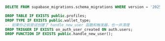 <!--
 * @Author: leelongxi leelongxi@foxmail.com
 * @Date: 2025-04-13 23:58:49
 * @LastEditors: leelongxi leelongxi@foxmail.com
 * @LastEditTime: 2025-04-22 18:47:26
 * @FilePath: /shareholder_services/README.md
 * @Description: 这是默认设置,请设置`customMade`, 打开koroFileHeader查看配置 进行设置: https://github.com/OBKoro1/koro1FileHeader/wiki/%E9%85%8D%E7%BD%AE
-->

```sql
DELETE FROM supabase_migrations.schema_migrations WHERE version = '20250418075725';

DROP TABLE IF EXISTS public.profiles;
DROP TYPE IF EXISTS public.wallet_type;
-- 如果你之前尝试创建了 handle_new_user 函数和触发器，也一并清理
DROP TRIGGER IF EXISTS on_auth_user_created ON auth.users;
DROP FUNCTION IF EXISTS public.handle_new_user();

```
